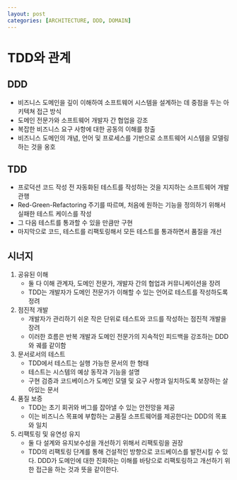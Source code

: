 ```yaml
---
layout: post
categories: [ARCHITECTURE, DDD, DOMAIN]
---
```


# TDD와 관계

## DDD
- 비즈니스 도메인을 깊이 이해하여 소프트웨어 시스템을 설계하는 데 중점을 두는 아키텍쳐 접근 방식
- 도메인 전문가와 소프트웨어 개발자 간 협업을 강조
- 복잡한 비즈니스 요구 사항에 대한 공동의 이해를 창출
- 비즈니스 도메인의 개념, 언어 및 프로세스를 기반으로 소프트웨어 시스템을 모델링하는 것을 옹호

## TDD
- 프로덕션 코드 작성 전 자동화된 테스트를 작성하는 것을 지지하는 소프트웨어 개발 관행
- Red-Green-Refactoring 주기를 따르며, 처음에 원하는 기능을 정의하기 위해서 실패한 테스트 케이스를 작성
- 그 다음 테스트를 통과할 수 있을 만큼만 구현
- 마지막으로 코드, 테스트를 리팩토링해서 모든 테스트를 통과하면서 품질을 개선

## 시너지
1. 공유된 이해
   - 둘 다 이해 관계자, 도메인 전문가, 개발자 간의 협업과 커뮤니케이션을 장려
   - TDD는 개발자가 도메인 전문가가 이해할 수 있는 언어로 테스트를 작성하도록 정려
2. 점진적 개발
   - 개발자가 관리하기 쉬운 작은 단위로 테스트와 코드를 작성하는 점진적 개발을 장려
   - 이러한 흐름은 반복 개발과 도메인 전문가의 지속적인 피드백을 강조하는 DDD와 궤를 같이함
3. 문서로서의 테스트
   - TDD에서 테스트는 실행 가능한 문서의 한 형태
   - 테스트는 시스템의 예상 동작과 기능을 설명
   - 구현 검증과 코드베이스가 도메인 모델 및 요구 사항과 일치하도록 보장하는 살아있는 문서
4. 품질 보증
   - TDD는 초기 회귀와 버그를 잡아낼 수 있는 안전망을 제공
   - 이는 비즈니스 목표에 부합하는 고품질 소프트웨어를 제공한다는 DDD의 목표와 일치 
5. 리팩토링 및 유연성 유지
   - 둘 다 설계와 유지보수성을 개선하기 위해서 리팩토링을 권장
   - TDD의 리팩토링 단계를 통해 건설적인 방향으로 코드베이스를 발전시킬 수 있다. DDD가 도메인에 대한 진화하는 이해를 바탕으로 리팩토링하고 개선하기 위한 접근을 하는 것과 뜻을 같이한다.